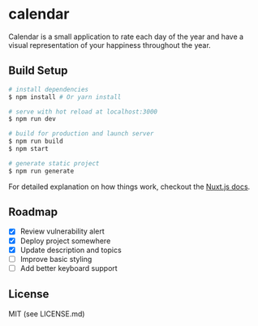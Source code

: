 # calendar

Calendar is a small application to rate each day of the year and have a visual representation of your happiness throughout the year.

## Build Setup

``` bash
# install dependencies
$ npm install # Or yarn install

# serve with hot reload at localhost:3000
$ npm run dev

# build for production and launch server
$ npm run build
$ npm start

# generate static project
$ npm run generate
```

For detailed explanation on how things work, checkout the [Nuxt.js docs](https://github.com/nuxt/nuxt.js).

## Roadmap

- [x] Review vulnerability alert
- [x] Deploy project somewhere
- [x] Update description and topics
- [ ] Improve basic styling
- [ ] Add better keyboard support

## License

MIT (see LICENSE.md)

